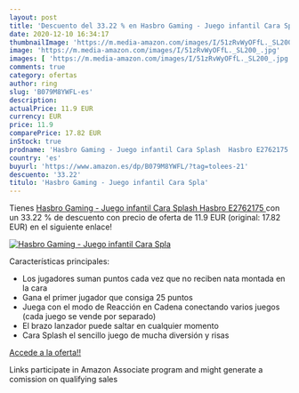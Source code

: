 ```yaml
---
layout: post
title: 'Descuento del 33.22 % en Hasbro Gaming - Juego infantil Cara Spla'
date: 2020-12-10 16:34:17
thumbnailImage: 'https://m.media-amazon.com/images/I/51zRvWyOFfL._SL200_.jpg'
image: 'https://m.media-amazon.com/images/I/51zRvWyOFfL._SL200_.jpg'
images: [ 'https://m.media-amazon.com/images/I/51zRvWyOFfL._SL200_.jpg' ]
comments: true
category: ofertas
author: ring
slug: 'B079M8YWFL-es'
description:
actualPrice: 11.9 EUR
currency: EUR
price: 11.9
comparePrice: 17.82 EUR
inStock: true
prodname: 'Hasbro Gaming - Juego infantil Cara Splash  Hasbro E2762175 '
country: 'es'
buyurl: 'https://www.amazon.es/dp/B079M8YWFL/?tag=tolees-21'
descuento: '33.22'
titulo: 'Hasbro Gaming - Juego infantil Cara Spla'
---
```


Tienes [Hasbro Gaming - Juego infantil Cara Splash  Hasbro E2762175 ](https://www.amazon.es/dp/B079M8YWFL/?tag=tolees-21) con un 33.22 % de descuento con precio de oferta de 11.9 EUR (original: 17.82 EUR) en el siguiente enlace!

[![Hasbro Gaming - Juego infantil Cara Spla](https://m.media-amazon.com/images/I/51zRvWyOFfL._SL200_.jpg)](https://www.amazon.es/dp/B079M8YWFL/?tag=tolees-21)

Características principales:

- Los jugadores suman puntos cada vez que no reciben nata montada en la cara
- Gana el primer jugador que consiga 25 puntos
- Juega con el modo de Reacción en Cadena conectando varios juegos (cada juego se vende por separado)
- El brazo lanzador puede saltar en cualquier momento
- Cara Splash el sencillo juego de mucha diversión y risas

[Accede a la oferta!!](https://www.amazon.es/dp/B079M8YWFL/?tag=tolees-21)

Links participate in Amazon Associate program and might generate a comission on qualifying sales


